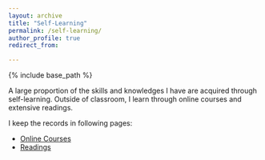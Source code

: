 ```yaml
---
layout: archive
title: "Self-Learning"
permalink: /self-learning/
author_profile: true
redirect_from:

---
```


{% include base_path %}

A large proportion of the skills and knowledges I have are acquired through self-learning. Outside of classroom, I learn through online courses and extensive readings.

I keep the records in following pages: 

* [Online Courses](/self-learning/online-courses)
* [Readings](/self-learning/readings)

